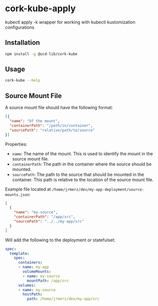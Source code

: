 # cork-kube-apply
kubectl apply -k wrapper for working with kubectl kustomization configurations

## Installation
```bash
npm install -g @ucd-lib/cork-kube
```

## Usage
```bash
cork-kube --help
```

## Source Mount File

A source mount file should have the following format:

```json
[{
  "name": "Of the mount",
  "containerPath": "/path/in/container",
  "sourcePath": "relative/path/to/source"
}]
```

Properties:
- `name`: The name of the mount. This is used to identify the mount in the source mount file.
- `containerPath`: The path in the container where the source should be mounted.
- `sourcePath`: The path to the source that should be mounted in the container. This path is relative to the location of the source mount file.


Example file located at `/home/jrmerz/dev/my-app-deployment/source-mounts.json`:
```json
[
  {
    "name": "my-source",
    "containerPath": "/app/src",
    "sourcePath": "../../my-app/src"
  }
]
```

Will add the following to the deployment or statefulset:
```yaml
spec:
  template:
    spec:
      containers:
      - name: my-app
        volumeMounts:
        - name: my-source
          mountPath: /app/src
      volumes:
      - name: my-source
        hostPath:
          path: /home/jrmerz/dev/my-app/src
```
